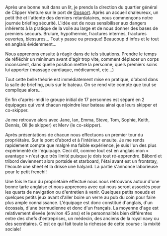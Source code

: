 Après une bonne nuit dans un lit, je prends la direction du quartier général de Clipper Venture sur le port de [Gosport](https://www.google.fr/maps/place/Gosport,+Hampshire,+Royaume-Uni/@50.8067683,-1.1855995,13z/data=!3m1!4b1!4m5!3m4!1s0x487466142f9bda5f:0x5312889e08c5e933!8m2!3d50.794995!4d-1.117547?hl=fr). Après un accueil chaleureux, un petit thé et l'attente des derniers retardataires, nous commençons notre journée briefing sécurité. L'idée est de nous sensibiliser aux dangers inhérents à la pratique de la voile au large et de nous donner des bases de premiers secours. Brulure, hypothermie, fractures internes, fractures ouvertes, blessures... Tout y passe ou presque! Beaucoup d'infos et le tout en anglais évidemment...

Nous apprenons ensuite à réagir dans de tels situations. Prendre le temps de réfléchir un minimum avant d'agir trop vite, comment déplacer un corps inconscient, dans quelle position mettre la personne, quels premiers soins lui apporter (massage cardiaque, médicament, etc...)

Tout cette belle théorie est immédiatement mise en pratique, d'abord dans la salle de briefing, puis sur le bateau. On se rend vite compte que tout se complique alors...

En fin d'après-midi le groupe initial de 17 personnes est séparé en 2 équipages qui vont chacun rejoindre leur bateau ainsi que leurs skipper et co-skipper.

Je me retrouve alors avec Jane, Ian, Emma, Steve, Tom, Sophie, Keith, Dennis, Oli (le skipper) et Merv (le co-skipper).

Après présentations de chacun nous effectuons un premier tour du propriétaire. Sur le pont d'abord et à l'intérieur ensuite. Je me rends rapidement compte que malgré ma faible expérience, je suis l'un des plus expérimenté de l'équipage. Ceci dit, comme tout est en anglais mon « avantage » n'est que très limité puisque je dois tout ré-apprendre. Bâbord et tribord deviennent alors portside et starboard, l'étai avant est un frontstay, l'écoute une sheet et la drisse une halyard. La partie s'annonce laborieuse pour le petit frenchi!

Une fois le tour du propriétaire effectué nous nous retrouvons autour d'une bonne tarte anglaise et nous apprenons avec qui nous seront associés pour les quarts de navigation ou d'entretien à venir. Quelques petits noeuds et quelques petits jeux avant d'aller boire un verre au pub du coin pour faire plus ample connaissance. L'équipage est donc constitué d'anglais, d'un écossais, d'une bermudienne et donc d'un français. La moyenne d'age est relativement élevée (environ 45 ans) et le personnalités bien différentes entre des chefs d'entreprises, un médecin, des anciens de la royal navy ou des secrétaires. C'est ce qui fait toute la richesse de cette course : la mixité sociale!
